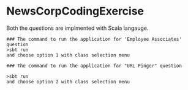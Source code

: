 # NewsCorpCodingExercise
<p>Both the questions are implmented with Scala langauge.<br>
</p>

```
### The command to run the application for 'Employee Associates' question
>sbt run
and choose option 1 with class selection menu
```
```
### The command to run the application for "URL Pinger" question

>sbt run
and choose option 2 with class selection menu
```


